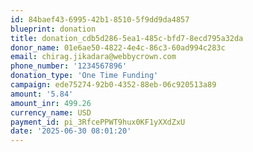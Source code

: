 ```yaml
---
id: 84baef43-6995-42b1-8510-5f9dd9da4857
blueprint: donation
title: donation_cdb5d286-5ea1-485c-bfd7-8ecd795a32da
donor_name: 01e6ae50-4822-4e4c-86c3-60ad994c283c
email: chirag.jikadara@webbycrown.com
phone_number: '1234567896'
donation_type: 'One Time Funding'
campaign: ede75274-92b0-4352-88eb-06c920513a89
amount: '5.84'
amount_inr: 499.26
currency_name: USD
payment_id: pi_3RfcePPWT9hux0KF1yXXdZxU
date: '2025-06-30 08:01:20'
---
```

